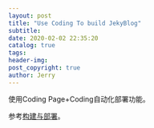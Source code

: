 ```yaml
---
layout: post
title: "Use Coding To build JekyBlog"
subtitle: 
date: 2020-02-02 22:35:20
catalog: true
tags: 
header-img: 
post_copyright: true
author: Jerry
---
```


使用Coding Page+Coding自动化部署功能。

参考[构建与部署](https://help.coding.net/docs/devops/ci/problem.html)。
